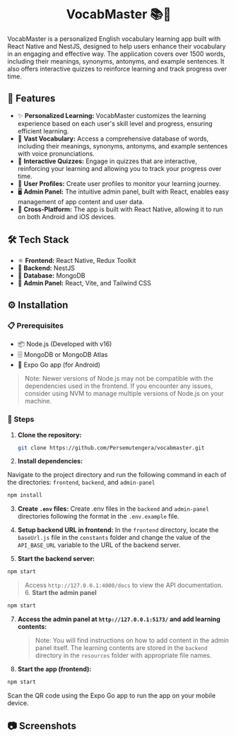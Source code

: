 <div style="text-align: center;">
  <h1>VocabMaster 📚📱</h1>
</div>

VocabMaster is a personalized English vocabulary learning app built with React Native and NestJS, designed to help users enhance their vocabulary in an engaging and effective way. The application covers over 1500 words, including their meanings, synonyms, antonyms, and example sentences. It also offers interactive quizzes to reinforce learning and track progress over time.

## 🚀 Features

- ✨ **Personalized Learning:** VocabMaster customizes the learning experience based on each user's skill level and progress, ensuring efficient learning.
- 📘 **Vast Vocabulary:** Access a comprehensive database of words, including their meanings, synonyms, antonyms, and example sentences with voice pronunciations.
- 🧠 **Interactive Quizzes:** Engage in quizzes that are interactive, reinforcing your learning and allowing you to track your progress over time.
- 👤 **User Profiles:** Create user profiles to monitor your learning journey.
- 🖥️ **Admin Panel:** The intuitive admin panel, built with React, enables easy management of app content and user data.
- 📱 **Cross-Platform:** The app is built with React Native, allowing it to run on both Android and iOS devices.

## 🛠️ Tech Stack

- ⚛️ **Frontend:** React Native, Redux Toolkit
- 🧱 **Backend:** NestJS
- 💾 **Database:** MongoDB
- 🎨 **Admin Panel:** React, Vite, and Tailwind CSS

## ⚙️ Installation

### 📋 Prerequisites

- 📦 Node.js (Developed with v16)
- 🗄️ MongoDB or MongoDB Atlas
- 📱 Expo Go app (for Android)

> Note: Newer versions of Node.js may not be compatible with the dependencies used in the frontend. If you encounter any issues, consider using NVM to manage multiple versions of Node.js on your machine.

### 📝 Steps

1. **Clone the repository:**

   ```bash
   git clone https://github.com/Persemutengera/vocabmaster.git

   ```

2. **Install dependencies:**

Navigate to the project directory and run the following command in each of the directories: `frontend`, `backend`, and `admin-panel`

```bash
npm install
```

3. **Create `.env` files:**
   Create .env files in the `backend` and `admin-panel` directories following the format in the `.env.example` file.
4. **Setup backend URL in frontend:**
   In the `frontend` directory, locate the `baseUrl.js` file in the `constants` folder and change the value of the `API_BASE_URL` variable to the URL of the backend server.

5. **Start the backend server:**

```bash
npm start
```

> Access `http://127.0.0.1:4000/docs` to view the API documentation. 6. **Start the admin panel**

```bash
npm start
```

7. **Access the admin panel at `http://127.0.0.1:5173/` and add learning contents:**

   > Note: You will find instructions on how to add content in the admin panel itself. The learning
   > contents are stored in the `backend` directory in the `resources` folder with appropriate file names.

8. **Start the app (frontend):**

```bash
npm start
```

Scan the QR code using the Expo Go app to run the app on your mobile device.

## 📷 Screenshots
